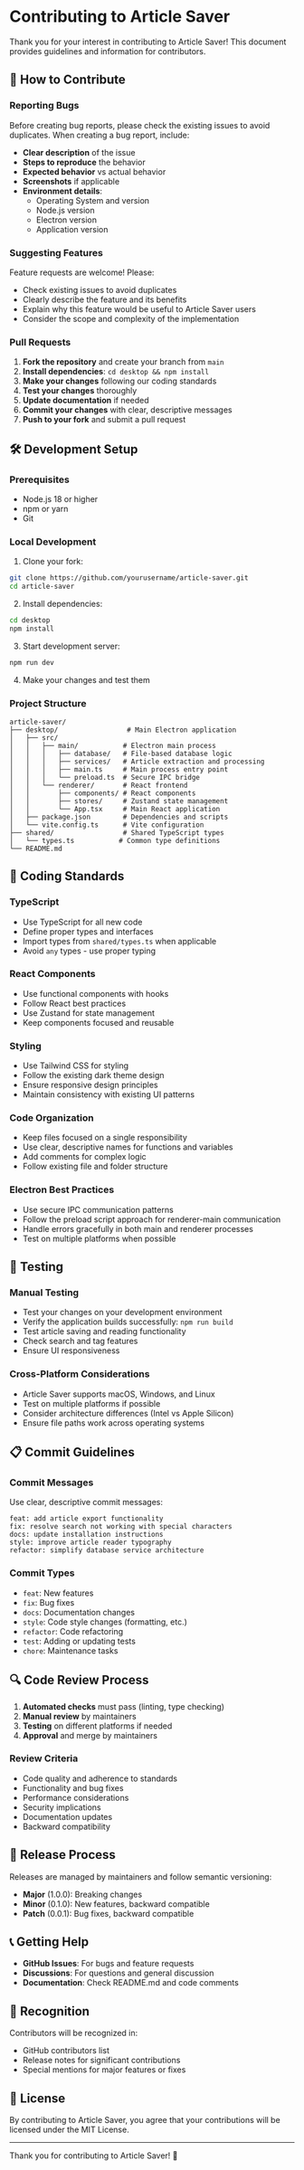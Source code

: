 # Contributing to Article Saver

Thank you for your interest in contributing to Article Saver! This document provides guidelines and information for contributors.

## 🤝 How to Contribute

### Reporting Bugs

Before creating bug reports, please check the existing issues to avoid duplicates. When creating a bug report, include:

- **Clear description** of the issue
- **Steps to reproduce** the behavior
- **Expected behavior** vs actual behavior
- **Screenshots** if applicable
- **Environment details**:
  - Operating System and version
  - Node.js version
  - Electron version
  - Application version

### Suggesting Features

Feature requests are welcome! Please:

- Check existing issues to avoid duplicates
- Clearly describe the feature and its benefits
- Explain why this feature would be useful to Article Saver users
- Consider the scope and complexity of the implementation

### Pull Requests

1. **Fork the repository** and create your branch from `main`
2. **Install dependencies**: `cd desktop && npm install`
3. **Make your changes** following our coding standards
4. **Test your changes** thoroughly
5. **Update documentation** if needed
6. **Commit your changes** with clear, descriptive messages
7. **Push to your fork** and submit a pull request

## 🛠️ Development Setup

### Prerequisites

- Node.js 18 or higher
- npm or yarn
- Git

### Local Development

1. Clone your fork:
```bash
git clone https://github.com/yourusername/article-saver.git
cd article-saver
```

2. Install dependencies:
```bash
cd desktop
npm install
```

3. Start development server:
```bash
npm run dev
```

4. Make your changes and test them

### Project Structure

```
article-saver/
├── desktop/                 # Main Electron application
│   ├── src/
│   │   ├── main/           # Electron main process
│   │   │   ├── database/   # File-based database logic
│   │   │   ├── services/   # Article extraction and processing
│   │   │   ├── main.ts     # Main process entry point
│   │   │   └── preload.ts  # Secure IPC bridge
│   │   └── renderer/       # React frontend
│   │       ├── components/ # React components
│   │       ├── stores/     # Zustand state management
│   │       └── App.tsx     # Main React application
│   ├── package.json        # Dependencies and scripts
│   └── vite.config.ts      # Vite configuration
├── shared/                 # Shared TypeScript types
│   └── types.ts           # Common type definitions
└── README.md
```

## 📝 Coding Standards

### TypeScript

- Use TypeScript for all new code
- Define proper types and interfaces
- Import types from `shared/types.ts` when applicable
- Avoid `any` types - use proper typing

### React Components

- Use functional components with hooks
- Follow React best practices
- Use Zustand for state management
- Keep components focused and reusable

### Styling

- Use Tailwind CSS for styling
- Follow the existing dark theme design
- Ensure responsive design principles
- Maintain consistency with existing UI patterns

### Code Organization

- Keep files focused on a single responsibility
- Use clear, descriptive names for functions and variables
- Add comments for complex logic
- Follow existing file and folder structure

### Electron Best Practices

- Use secure IPC communication patterns
- Follow the preload script approach for renderer-main communication
- Handle errors gracefully in both main and renderer processes
- Test on multiple platforms when possible

## 🧪 Testing

### Manual Testing

- Test your changes on your development environment
- Verify the application builds successfully: `npm run build`
- Test article saving and reading functionality
- Check search and tag features
- Ensure UI responsiveness

### Cross-Platform Considerations

- Article Saver supports macOS, Windows, and Linux
- Test on multiple platforms if possible
- Consider architecture differences (Intel vs Apple Silicon)
- Ensure file paths work across operating systems

## 📋 Commit Guidelines

### Commit Messages

Use clear, descriptive commit messages:

```
feat: add article export functionality
fix: resolve search not working with special characters
docs: update installation instructions
style: improve article reader typography
refactor: simplify database service architecture
```

### Commit Types

- `feat`: New features
- `fix`: Bug fixes
- `docs`: Documentation changes
- `style`: Code style changes (formatting, etc.)
- `refactor`: Code refactoring
- `test`: Adding or updating tests
- `chore`: Maintenance tasks

## 🔍 Code Review Process

1. **Automated checks** must pass (linting, type checking)
2. **Manual review** by maintainers
3. **Testing** on different platforms if needed
4. **Approval** and merge by maintainers

### Review Criteria

- Code quality and adherence to standards
- Functionality and bug fixes
- Performance considerations
- Security implications
- Documentation updates
- Backward compatibility

## 🚀 Release Process

Releases are managed by maintainers and follow semantic versioning:

- **Major** (1.0.0): Breaking changes
- **Minor** (0.1.0): New features, backward compatible
- **Patch** (0.0.1): Bug fixes, backward compatible

## 📞 Getting Help

- **GitHub Issues**: For bugs and feature requests
- **Discussions**: For questions and general discussion
- **Documentation**: Check README.md and code comments

## 🙏 Recognition

Contributors will be recognized in:
- GitHub contributors list
- Release notes for significant contributions
- Special mentions for major features or fixes

## 📄 License

By contributing to Article Saver, you agree that your contributions will be licensed under the MIT License.

---

Thank you for contributing to Article Saver! 🎉
